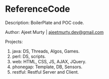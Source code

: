 ReferenceCode
=============

Description: BoilerPlate and POC code.

Author: Ajeet Murty | ajeetmurty.dev@gmail.com

Projects:

1.  java: DS, Threads, Algos, Games.
2.  perl: DS, scripts.
3.  web: HTML, CSS, JS, AJAX, JQuery. 
4.  phonegap: Template, DB, Sensors.
5.  restful: Restful Server and Client.
